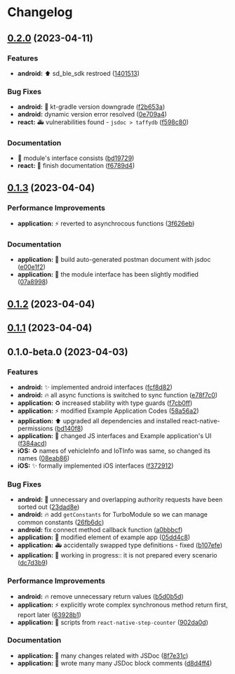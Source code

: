 # Changelog

## [0.2.0](https://github.com/AndrewDongminYoo/segway-ble-manager/compare/v0.1.3...v0.2.0) (2023-04-11)


### Features

* **android:** ⬆️ sd_ble_sdk restroed ([1401513](https://github.com/AndrewDongminYoo/segway-ble-manager/commit/1401513855a1b67f0f705c02b72a3a371f91734c))


### Bug Fixes

* **android:** 🐛 kt-gradle version downgrade ([f2b653a](https://github.com/AndrewDongminYoo/segway-ble-manager/commit/f2b653a249f8d2ff1751c6732043402629129f7e))
* **android:** dynamic version error resolved ([0e709a4](https://github.com/AndrewDongminYoo/segway-ble-manager/commit/0e709a4a339da11b88f32cdbe8b3184c0b467f6b))
* **react:** 🚑️ vulnerabilities found - `jsdoc > taffydb` ([f598c80](https://github.com/AndrewDongminYoo/segway-ble-manager/commit/f598c80bb9f6e25443d116d642c72fe6407fd150))


### Documentation

* 📝 module's interface consists ([bd19729](https://github.com/AndrewDongminYoo/segway-ble-manager/commit/bd197291aab53c5079e36fbf1e8fb47a7b4c48d8))
* **react:** 📝 finish documentation ([f6789d4](https://github.com/AndrewDongminYoo/segway-ble-manager/commit/f6789d4d872a2b8970fd8fdfffa3a99f53ee3cba))

## [0.1.3](https://github.com/AndrewDongminYoo/segway-ble-manager/compare/v0.1.2...v0.1.3) (2023-04-04)

### Performance Improvements

- **application:** ⚡️ reverted to asynchrocous functions ([3f626eb](https://github.com/AndrewDongminYoo/segway-ble-manager/commit/3f626eb56a0704beea9cfb3dd3bf46afe427a4df))

### Documentation

- **application:** 📝 build auto-generated postman document with jsdoc ([e00e1f2](https://github.com/AndrewDongminYoo/segway-ble-manager/commit/e00e1f2acc2555ad4cf0a9e9de92660e85ce752d))
- **application:** 📝 the module interface has been slightly modified ([07a8998](https://github.com/AndrewDongminYoo/segway-ble-manager/commit/07a89981add6bb9b6e85da34c6638417f346e242))

## [0.1.2](https://github.com/AndrewDongminYoo/segway-ble-manager/compare/v0.1.0-beta.0...v0.1.2) (2023-04-04)

## [0.1.1](https://github.com/AndrewDongminYoo/segway-ble-manager/compare/v0.1.0-beta.0...v0.1.1) (2023-04-04)

## 0.1.0-beta.0 (2023-04-03)

### Features

- **android:** ✨ implemented android interfaces ([fcf8d82](https://github.com/AndrewDongminYoo/segway-ble-manager/commit/fcf8d82d8527174d3d3462dd4aec3df333671a27))
- **android:** 🔥 all async functions is switched to sync function ([e78f7c0](https://github.com/AndrewDongminYoo/segway-ble-manager/commit/e78f7c0715a20c46dfe95a1407e8f35f4c64b6ab))
- **application:** ♻️ increased stability with type guards ([f7cb0ff](https://github.com/AndrewDongminYoo/segway-ble-manager/commit/f7cb0ff26318d3ae414ea174a8c80f7aaaeaa2d3))
- **application:** ⚡️ modified Example Application Codes ([58a56a2](https://github.com/AndrewDongminYoo/segway-ble-manager/commit/58a56a2f29146ab337925785fc5b3a1d6e3f3a6c))
- **application:** ⬆️ upgraded all dependencies and installed react-native-permissions ([bd140f8](https://github.com/AndrewDongminYoo/segway-ble-manager/commit/bd140f8ff4f70b6da19085b7c1b1da4c544d0af7))
- **application:** 💄 changed JS interfaces and Example application's UI ([f384acd](https://github.com/AndrewDongminYoo/segway-ble-manager/commit/f384acd1e4b13896f6846895a942b304d1ea5663))
- **iOS:** ♻️ names of vehicleInfo and IoTInfo was same, so changed its names ([08eab86](https://github.com/AndrewDongminYoo/segway-ble-manager/commit/08eab8606e339d918f53eaa7aa1ef9a66c735d7c))
- **iOS:** ✨ formally implemented iOS interfaces ([f372912](https://github.com/AndrewDongminYoo/segway-ble-manager/commit/f3729126bae9336d87c7a3eb16d3988c99a70078))

### Bug Fixes

- **android:** 🐛 unnecessary and overlapping authority requests have been sorted out ([23dad8e](https://github.com/AndrewDongminYoo/segway-ble-manager/commit/23dad8e2911b7045c0cb20a346c73424b698cfae))
- **android:** 🔥 add `getConstants` for TurboModule so we can manage common constants ([26fb6dc](https://github.com/AndrewDongminYoo/segway-ble-manager/commit/26fb6dce6a498c13523b19efb8cca46e53a189f0))
- **android:** fix connect method callback function ([a0bbbcf](https://github.com/AndrewDongminYoo/segway-ble-manager/commit/a0bbbcf8a1d767284469a23f7639b0ea6e72ae2e))
- **application:** 💄 modified element of example app ([05dd4c8](https://github.com/AndrewDongminYoo/segway-ble-manager/commit/05dd4c87c44c0e96f3377522b2bf3f5d5db24be7))
- **application:** 🚑️ accidentally swapped type definitions - fixed ([b107efe](https://github.com/AndrewDongminYoo/segway-ble-manager/commit/b107efe146d8f548fb4ae45400cde3bfe28f36f2))
- **application:** 🚧 working in progress:: it is not prepared every scenario ([dc7d3b9](https://github.com/AndrewDongminYoo/segway-ble-manager/commit/dc7d3b950a2b711d8a154d9aecb5b52298230b92))

### Performance Improvements

- **android:** 🔥 remove unnecessary return values ([b5d0b5d](https://github.com/AndrewDongminYoo/segway-ble-manager/commit/b5d0b5dae8cb7c00af8702258c07e2abda509a3a))
- **application:** ⚡️ explicitly wrote complex synchronous method return first, report later ([63928b1](https://github.com/AndrewDongminYoo/segway-ble-manager/commit/63928b1ab17e663fd525389049386d74c178d544))
- **application:** 🔨 scripts from `react-native-step-counter` ([902da0d](https://github.com/AndrewDongminYoo/segway-ble-manager/commit/902da0db45f696cc5afc820ae3ce7cee8e4d53ec))

### Documentation

- **application:** 🔧 many changes related with JSDoc ([8f7e31c](https://github.com/AndrewDongminYoo/segway-ble-manager/commit/8f7e31ca226803ae6d38ada978147d5e5f9eb020))
- **application:** 📝 wrote many many JSDoc block comments ([d8d4ff4](https://github.com/AndrewDongminYoo/segway-ble-manager/commit/d8d4ff49c2313c73a2cec7d9798f775dcd07c6bd))